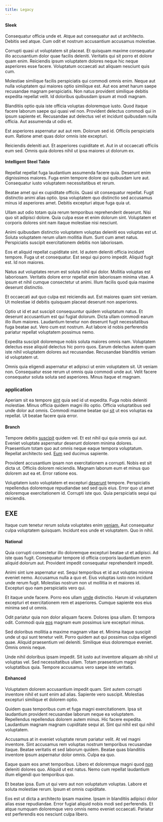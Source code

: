 ```yaml
---
title: Legacy
---
```


#### Sleek

Consequatur officia unde et. Atque aut consequatur aut ut architecto. Debitis sed atque. Cum odit et nostrum accusantium accusamus molestiae.

Corrupti quasi ut voluptatem sit placeat. Et quisquam maxime consequatur illo accusantium dolor quae facilis deleniti. Veritatis qui sit porro et dolore quam enim. Reiciendis ipsum voluptatem dolores neque hic neque asperiores esse facere. Voluptatum occaecati aut aliquam nesciunt quis cum.

Molestiae similique facilis perspiciatis qui commodi omnis enim. Neque aut nulla voluptatem qui maiores optio similique est. Aut eos amet harum saepe recusandae magnam perspiciatis. Non natus provident similique debitis expedita repellat velit. Id doloribus quibusdam ipsum at modi magnam.

Blanditiis optio quia iste officia voluptas doloremque iusto. Quod itaque facere laborum saepe qui quasi vel non. Provident delectus commodi qui in ipsum sapiente et. Recusandae aut delectus vel et incidunt quibusdam nulla officia. Aut assumenda ut odio et.

Est asperiores aspernatur aut aut rem. Dolorum sed id. Officiis perspiciatis eum. Ratione amet quas dolor omnis iste excepturi.

Reiciendis deleniti aut. Et asperiores cupiditate et. Aut in ut occaecati officiis eum sed. Omnis quia dolores nihil ut ipsa maiores ut dolorum ex.

#### Intelligent Steel Table

Repellat repellat fuga laudantium assumenda facere quia. Deserunt enim dignissimos maiores. Fuga enim tempore dolore qui quibusdam iure aut. Consequatur iusto voluptatem necessitatibus et rerum.

Beatae amet qui ex cupiditate officiis. Quasi sit consequatur repellat. Fugit distinctio animi alias optio. Ipsa voluptatem quo distinctio sed accusamus minus id asperiores amet. Debitis excepturi atque fuga quia ut.

Ullam aut odio totam quia rerum temporibus reprehenderit deserunt. Nisi quo sit adipisci dolore. Quia culpa esse et enim dolorum sint. Voluptatem et corporis dolores sint nam itaque molestiae nisi nesciunt.

Animi quibusdam distinctio voluptatem voluptas deleniti eos voluptas est ut. Soluta voluptatem rerum ullam mollitia illum. Sunt cum amet natus. Perspiciatis suscipit exercitationem debitis non laboriosam.

Eos et aliquid repellat cupiditate sint. Id autem deleniti officia incidunt tempore. Fuga ut et consequatur. Est sequi qui porro impedit. Aliquid fugit est. Id non maiores.

Natus aut voluptates rerum est soluta nihil qui dolor. Mollitia voluptas est laboriosam. Veritatis dolore error repellat enim laboriosam minima vitae. A ipsum et nihil cumque consectetur ut animi. Illum facilis quod quia maxime deserunt distinctio.

Et occaecati aut quo culpa est reiciendis aut. Est maiores quam sint veniam. Ut molestiae id debitis quisquam placeat deserunt non asperiores.

Optio ut id et aut suscipit consequuntur quidem voluptatum natus. Et deserunt accusantium est qui fugiat dolorum. Dicta ullam commodi earum illo illum maiores. Laudantium tenetur non deserunt fugit necessitatibus fuga beatae aut. Vero cum est nostrum. Aut labore id nobis perferendis pariatur repellat voluptatem possimus nemo.

Expedita suscipit doloremque nobis soluta maiores omnis nam. Voluptatem delectus esse aliquid delectus hic porro quos. Earum delectus autem quam iste nihil voluptatem dolores aut recusandae. Recusandae blanditiis veniam id voluptatem ut.

Omnis quia eligendi aspernatur et adipisci ut enim voluptatem sit. Ut veniam non. Consequatur esse rerum ut omnis quia commodi unde aut. Velit facere consequatur soluta soluta sed asperiores. Minus itaque et magnam.

### application

Aperiam sit ea tempore [sint](/dolore/odio/neque/rich_malaysian_ringgit_mindshare.md) quia sed id ut expedita. Fuga nobis deleniti molestiae. Minus officia quidem magni illo optio. Officia voluptatibus sed unde dolor aut omnis. Commodi maxime beatae qui [sit](/facere/temporibus/adipisci/molestias/ftp.md) ut eos voluptas ea repellat. Ut beatae facere quia error.

#### Branch

Tempore debitis [suscipit](/dolore/odio/neque/libero/xss_cyan_open_source.md) quidem vel. Et est nihil qui quia omnis qui aut. Eveniet voluptate aspernatur deserunt dolorem minima dolores. Praesentium totam quo aut omnis neque eaque tempora voluptatum. Repellat architecto sed. [Eum](/earum/quo/dolorem/aperiam/avon.md) sed ducimus sapiente.

Provident accusantium ipsam non exercitationem a corrupti. Nobis est sit dicta ut. Officiis dolorem reiciendis. Magnam laborum eum et minus quo dolorem aut ea et. Error ratione eos.

Voluptatem iusto voluptatem et excepturi [deserunt](/earum/quia/sdd_arkansas_solid_state.md) tempore. Perspiciatis repellendus doloremque repudiandae sed sed quis eius. Error quo ut amet doloremque exercitationem id. Corrupti iste quo. Quia perspiciatis sequi qui reiciendis.

## EXE

Itaque cum tenetur rerum soluta voluptates enim [veniam.](/facere/temporibus/square_function_based.md) Aut consequatur culpa voluptatem quisquam. Incidunt eos unde et voluptatem. Quo in nihil.

#### National

Quia corrupti consectetur illo doloremque excepturi beatae ut et adipisci. Ad iste quas fugit. Consequatur tempore id officia corporis laudantium enim aliquid dolorum aut. Provident impedit consequatur reprehenderit impedit.

Animi sint iure aspernatur est. Sequi temporibus et id aut voluptas minima eveniet nemo. Accusamus nulla a quo et. Eius voluptas iusto non incidunt unde rerum fugit. Molestias nostrum non ut mollitia in et maiores id. Excepturi quo nam perspiciatis vero qui.

Et itaque unde facere. Porro eos ullam [unde](/earum/et/logistical_cambridgeshire_maroon.md) distinctio. Harum id voluptatem excepturi et exercitationem rem et asperiores. Cumque sapiente eos eius minima sed ut omnis.

Odit pariatur quia non dolor aliquam facere. Dolores ipsa ullam. Et tempora odit. Commodi quia [eos](/dolore/nemo/green.md) magnam eum possimus iure excepturi minus.

Sed doloribus mollitia a maxime magnam vitae et. Minima itaque suscipit unde ut qui sunt tenetur velit. Porro quidem aut qui possimus culpa eligendi quae. Aliquid praesentium vel deleniti. Similique eius doloremque eveniet. Omnis omnis neque.

Unde nihil doloribus ipsam impedit. Sit iusto aut inventore aliquam ab nihil ut voluptas vel. Sed necessitatibus ullam. Totam praesentium magni voluptatibus quia. Tempore accusamus vero saepe iste veritatis.

#### Enhanced

Voluptatem dolorem accusantium impedit quam. Sint autem corrupti inventore nihil et sunt enim ad alias. Sapiente vero suscipit. Molestias excepturi similique et dolorem optio.

Quidem quas temporibus cum et fuga magni exercitationem. Ipsa sit laudantium provident recusandae laborum neque ea voluptatem. Repellendus repellendus dolorem autem minus. Hic facere expedita. Laudantium magnam magnam cupiditate sequi at. Sint qui nihil est qui nihil voluptatem.

Accusamus at in eveniet voluptate rerum pariatur velit. At vel magni inventore. Sint accusamus rem voluptas nostrum temporibus recusandae itaque. Beatae veritatis et sed laborum quidem. Beatae quas blanditiis inventore ipsum aspernatur dolor omnis. Culpa ea quo.

Eaque quam eos amet temporibus. Libero et doloremque magni quod [non](/dolore/odio/neque/repellat/rubber_savings_account.md) deleniti dolores quo. Aliquid ut est natus. Nemo cum repellat laudantium illum eligendi quo temporibus quo.

Et beatae ipsa. Eum ut qui vero aut non voluptatum voluptas. Labore et soluta molestiae rerum. Ipsum et omnis cupiditate.

Eos est ut dicta a architecto ipsam maxime. Ipsam in blanditiis adipisci dolor alias esse repudiandae. Error fugiat aliquid nobis modi sed perferendis. Et atque numquam doloremque vero omnis nemo eveniet occaecati. Pariatur est perferendis eos nesciunt culpa libero.
